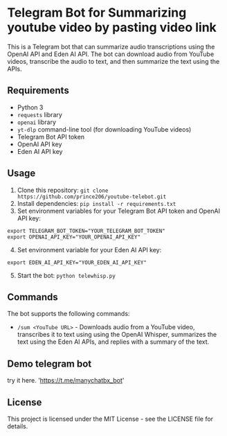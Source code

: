# Telegram Bot for Summarizing youtube video by pasting video link

This is a Telegram bot that can summarize audio transcriptions using the OpenAI API and Eden AI API. The bot can download audio from YouTube videos, transcribe the audio to text, and then summarize the text using the APIs.
 
 ## Requirements
 
 - Python 3
 - `requests` library
 - `openai` library
 - `yt-dlp` command-line tool (for downloading YouTube videos)
 - Telegram Bot API token
 - OpenAI API key
 - Eden AI API key
 
 ## Usage
 
 1. Clone this repository: `git clone https://github.com/prince206/youtube-telebot.git`
 2. Install dependencies: `pip install -r requirements.txt`
 3. Set environment variables for your Telegram Bot API token and OpenAI API key:
 
 ```
 export TELEGRAM_BOT_TOKEN="YOUR_TELEGRAM_BOT_TOKEN"
 export OPENAI_API_KEY="YOUR_OPENAI_API_KEY"
 ```
 
 4. Set environment variable for your Eden AI API key:
 
 ```
 export EDEN_AI_API_KEY="YOUR_EDEN_AI_API_KEY"
 ```
 
 5. Start the bot: `python telewhisp.py`
 
 ## Commands
 
 The bot supports the following commands:
 
 - `/sum <YouTube URL>` - Downloads audio from a YouTube video, transcribes it to text using using the OpenAI Whisper, summarizes the text using the Eden AI APIs, and replies with a summary of the text.
 ## Demo telegram bot
 try it here. 'https://t.me/manychatbx_bot'
 ## License
 
 This project is licensed under the MIT License - see the LICENSE file for details.
